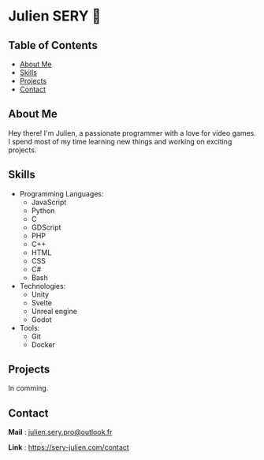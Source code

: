# Julien SERY :turtle:

## Table of Contents

- [About Me](#about-me)
- [Skills](#skills)
- [Projects](#projects)
- [Contact](#contact)

## About Me

Hey there! I'm Julien, a passionate programmer with a love for video games. I spend most of my time learning new things and working on exciting projects.

## Skills

- Programming Languages:
  - JavaScript
  - Python
  - C
  - GDScript
  - PHP
  - C++
  - HTML
  - CSS
  - C#
  - Bash
- Technologies:
  - Unity
  - Svelte
  - Unreal engine
  - Godot
- Tools:
  - Git
  - Docker

## Projects

In comming.

## Contact

**Mail** : julien.sery.pro@outlook.fr

**Link** : https://sery-julien.com/contact
